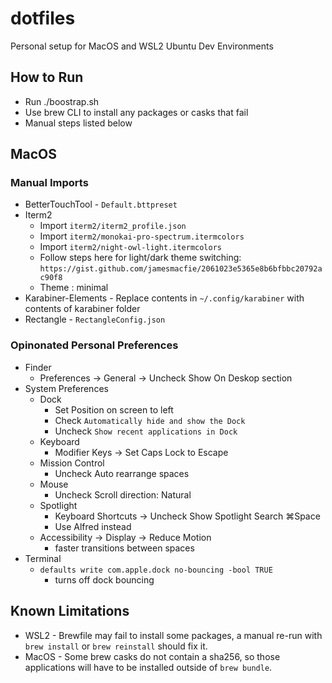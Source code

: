 # dotfiles

Personal setup for MacOS and WSL2 Ubuntu Dev Environments

## How to Run

- Run ./boostrap.sh
- Use brew CLI to install any packages or casks that fail
- Manual steps listed below

## MacOS

### Manual Imports

- BetterTouchTool - `Default.bttpreset`
- Iterm2
  - Import `iterm2/iterm2_profile.json`
  - Import `iterm2/monokai-pro-spectrum.itermcolors`
  - Import `iterm2/night-owl-light.itermcolors`
  - Follow steps here for light/dark theme switching: `https://gist.github.com/jamesmacfie/2061023e5365e8b6bfbbc20792ac90f8`
  - Theme : minimal
- Karabiner-Elements - Replace contents in `~/.config/karabiner` with contents of karabiner folder
- Rectangle - `RectangleConfig.json`

### Opinonated Personal Preferences

- Finder
  - Preferences -> General -> Uncheck Show On Deskop section
- System Preferences
  - Dock
    - Set Position on screen to left
    - Check `Automatically hide and show the Dock`
    - Uncheck `Show recent applications in Dock`
  - Keyboard
    - Modifier Keys -> Set Caps Lock to Escape
  - Mission Control
    - Uncheck Auto rearrange spaces
  - Mouse
    - Uncheck Scroll direction: Natural
  - Spotlight
    - Keyboard Shortcuts -> Uncheck Show Spotlight Search ⌘Space
    - Use Alfred instead
  - Accessibility -> Display -> Reduce Motion
    - faster transitions between spaces
- Terminal
  - `defaults write com.apple.dock no-bouncing -bool TRUE`
    - turns off dock bouncing

## Known Limitations

- WSL2 - Brewfile may fail to install some packages, a manual re-run with `brew install` or `brew reinstall` should fix it.
- MacOS - Some brew casks do not contain a sha256, so those applications will have to be installed outside of `brew bundle`.
